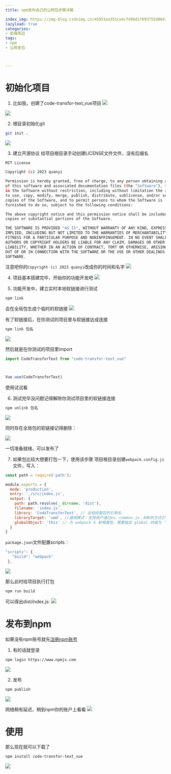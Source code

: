 ```yaml
---
title: npm发布自己的公网包步骤详解

index_img: https://img-blog.csdnimg.cn/45951ea351ce4cfd96d1f693755d0841.png
lazyload: true
categories:
- 前端周边
tags:
- npm
- 公网发包



---
```













# 初始化项目

1. 比如我，创建了code-transfor-text_vue项目
![](https://img-blog.csdnimg.cn/020becc7c88d42cd9a9ac559a14a5eac.png)

![](https://img-blog.csdnimg.cn/63d4b6d00a444078a0b36e1914cef1f9.png)

2. 根目录初始化git
```bash
git init .
```
![](https://img-blog.csdnimg.cn/aa1d36c288764ac09be1259941a783e3.png)



3. 建立开源协议
给项目根目录手动创建LICENSE文件文件，没有后缀名
```bash
MIT License

Copyright (c) 2023 quanyi

Permission is hereby granted, free of charge, to any person obtaining a copy
of this software and associated documentation files (the "Software"), to deal
in the Software without restriction, including without limitation the rights
to use, copy, modify, merge, publish, distribute, sublicense, and/or sell
copies of the Software, and to permit persons to whom the Software is
furnished to do so, subject to the following conditions:

The above copyright notice and this permission notice shall be included in all
copies or substantial portions of the Software.

THE SOFTWARE IS PROVIDED "AS IS", WITHOUT WARRANTY OF ANY KIND, EXPRESS OR
IMPLIED, INCLUDING BUT NOT LIMITED TO THE WARRANTIES OF MERCHANTABILITY,
FITNESS FOR A PARTICULAR PURPOSE AND NONINFRINGEMENT. IN NO EVENT SHALL THE
AUTHORS OR COPYRIGHT HOLDERS BE LIABLE FOR ANY CLAIM, DAMAGES OR OTHER
LIABILITY, WHETHER IN AN ACTION OF CONTRACT, TORT OR OTHERWISE, ARISING FROM,
OUT OF OR IN CONNECTION WITH THE SOFTWARE OR THE USE OR OTHER DEALINGS IN THE
SOFTWARE.

```
注意吧你的`Copyright (c) 2023 quanyi`改成你的时间和名字
![](https://img-blog.csdnimg.cn/352a7a35218b48b0ba075e2848e08703.png)



4. 项目基本搭建完毕，开始你的功能开发吧
![](https://img-blog.csdnimg.cn/ef49675035e0416da896bd6762c1cfcc.png)


5. 功能开发中，建立实时本地软链接进行测试
```bash
npm link
```
会在全局包生成个临时的软链接
![](https://img-blog.csdnimg.cn/050c22765c5643c98aeda31a2c3db577.png)

有了软链接后，在你测试的项目里与软链接达成连接
```bash
npm link 包名
```
![](https://img-blog.csdnimg.cn/151129c48a494130a477fd9bf9e295d9.png)


然后就是在你测试的项目里import

```javascript
import CodeTransforText from "code-transfor-text_vue"



Vue.use(CodeTransforText)
```
使用试试看


6. 测试完毕没问题记得解除你测试项目里的软链接连接
```bash
npm unlink 包名
```
![](https://img-blog.csdnimg.cn/f6ee6ea556b94691884b7ac3308d7bd2.png)

同时存在全局包的软链接记得删除：

![](https://img-blog.csdnimg.cn/5f388752c6c14abe8a711f95e6a78f47.png)



一切准备就绪，可以发布了



7. 如果包比较大想要打包一下，使用该步骤
项目根目录创建`webpack.config.js`文件，写入：

```javascript
const path = require('path');

module.exports = {
  mode: 'production',
  entry: './src/index.js',
  output: {
    path: path.resolve(__dirname, 'dist'),
    filename: 'index.js',
    library: 'CodeTransforText', // 全局挂载包的引用名
    libraryTarget: 'umd', //通用模式：支持用户通过es、common.js、AMD的方式引入npm包
    globalObject: 'this' // 为 webpack 4 新增属性，需要指定 global 的值为 ’this‘，否则会为默认值 ’self‘，无法在 nodejs 环境中使用。
  }
}
```
`package.json`文件配置scripts：

```javascript
"scripts": {
   "build": "webpack"
 },
```
![](https://img-blog.csdnimg.cn/dc6e604f82ad4148b51f5d2844863684.png)


那么此时给项目执行打包
```bash
npm run build
```

可以得出dist/index.js:
![](https://img-blog.csdnimg.cn/215e515c81e24c8080415c4d6dd59a53.png)































# 发布到npm
如果没有npm账号就先[注册npm账号](https://www.npmjs.com/signup)
1. 有的话就登录
```bash
npm login https://www.npmjs.com
```
![](https://img-blog.csdnimg.cn/0817b69e01d845919f40aec7b9c8db38.png)





2. 发布
```bash
npm publish
```
![](https://img-blog.csdnimg.cn/903e66daa6094d6097f1a8918259b608.png)


网络稍有延迟，稍到npm你的账户上看看
![](https://img-blog.csdnimg.cn/45951ea351ce4cfd96d1f693755d0841.png)

# 使用
那么现在就可以下载了
```bash
npm install code-transfor-text_vue
```
![](https://img-blog.csdnimg.cn/d476bc9f09e4468f81275cf0d1fe3c1a.png)













